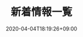 ---
title: "新着情報一覧"
date: 2020-04-04T18:19:26+09:00
outputs:
- html
draft: false
description: 東京大学,理学部,情報科学科,大学院,情報理工学系研究科,コンピュータ科学専攻の新着情報一覧
keywords:
- 新着情報
- 東京大学
- 理学部
- 情報科学科
- 大学院
- 情報理工学系研究科
- コンピュータ科学専
slug: list
---